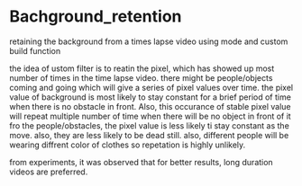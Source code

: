 # Bachground_retention
retaining the background from a times lapse video using mode and custom build function

the idea of ustom filter is to reatin the pixel, which has showed up most number of times in the time lapse video.
there might be people/objects coming and going which will give a series of pixel values over time.
the pixel value of background is most likely to stay constant for a brief period of time when there is no obstacle in front.
Also, this occurance of stable pixel value will repeat multiple number of time when there will be no object in front of it
fro the people/obstacles, the pixel value is less likely ti stay constant as the move. also, they are less likely to be dead still.
also, different people will be wearing diffrent color of clothes so repetation is highly unlikely.

from experiments, it was observed that for better results, long duration videos are preferred.
